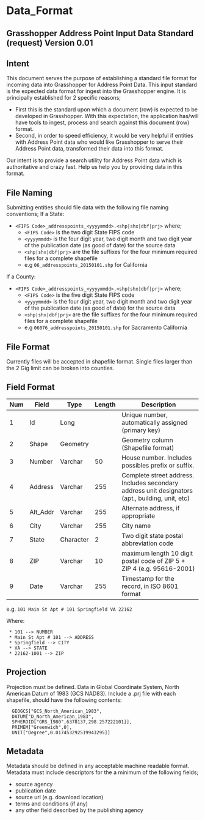 Data_Format
===========

Grasshopper Address Point Input Data Standard (request) Version 0.01 
--------------------------------------------------------------------

Intent
------
This document serves the purpose of establishing a standard file format for incoming data into Grasshopper for Address Point Data.  This input standard is the expected data format for ingest into the Grasshopper engine.  It is principally established for 2 specific reasons;

* First this is the standard upon which a document (row) is expected to be developed in Grasshopper.  With this expectation, the application has/will have tools to ingest, process and search against this document (row) format.
* Second, in order to speed efficiency, it would be very helpful if entities with Address Point data who would like Grasshopper to serve their Address Point data, transformed their data into this format.  

Our intent is to provide a search utility for Address Point data which is authoritative and crazy fast.  Help us help you by providing data in this format.

File Naming
-----------
Submitting entities should file data with the following file naming conventions;
If a State:
  * `<FIPS Code>_addresspoints_<yyyymmdd>.<shp|shx|dbf|prj>` where;
    * `<FIPS Code>` is the two digit State FIPS code
    * `<yyyymmdd>` is the four digit year, two digit month and two digit year of the publication date (as good of date) for the source data
    * `<shp|shx|dbf|prj>` are the file suffixes for the four minimum required files for a complete shapefile
    * e.g `06_addresspoints_20150101.shp` for California

If a County:
  * `<FIPS Code>_addresspoints_<yyyymmdd>.<shp|shx|dbf|prj>` where;
    * `<FIPS Code>` is the five digit State FIPS code
    * `<yyyymmdd>` is the four digit year, two digit month and two digit year of the publication date (as good of date) for the source data
    * `<shp|shx|dbf|prj>` are the file suffixes for the four minimum required files for a complete shapefile
    * e.g `06076_addresspoints_20150101.shp` for Sacramento California

File Format
-----------
Currently files will be accepted in shapefile format.  Single files larger than the 2 Gig limit can be broken into counties.

Field Format
------------
|Num|Field|Type|Length|Description|
|---|-----|----|------|-----------|
|1|Id|Long||Unique number, automatically assigned (primary key)|
|2|Shape|Geometry||Geometry column (Shapefile format)|
|3|Number|Varchar|50|House number. Includes possibles prefix or suffix.|
|4|Address|Varchar|255|Complete street address. Includes secondary address unit designators (apt., building, unit, etc)|
|5|Alt_Addr|Varchar|255|Alternate address, if appropriate|
|6|City|Varchar|255|City name|
|7|State|Character|2|Two digit state postal abbreviation code|
|8|ZIP|Varchar|10|maximum length 10 digit postal code of ZIP 5 + ZIP 4 (e.g. 95616-2001)|
|9|Date|Varchar|255|Timestamp for the record, in ISO 8601 format|


e.g. `101 Main St Apt # 101 Springfield VA 22162`

Where:
 ```
  * 101 --> NUMBER
  * Main St Apt # 101 --> ADDRESS
  * Springfield --> CITY
  * VA --> STATE
  * 22162-1001 --> ZIP
```

Projection
----------
Projection must be defined. Data in Global Coordinate System, North American Datum of 1983 (GCS NAD83). Include a .prj file with each shapefile, should have the following contents:

```
  GEOGCS["GCS_North_American_1983",
  DATUM["D_North_American_1983",
  SPHEROID["GRS_1980",6378137,298.257222101]],
  PRIMEM["Greenwich",0],
  UNIT["Degree",0.017453292519943295]]
```

Metadata
--------
Metadata should be defined in any acceptable machine readable format.  Metadata must include descriptors for the a minimum of the following fields;
* source agency
* publication date
* source url (e.g. download location)
* terms and conditions (if any)
* any other field described by the publishing agency 


